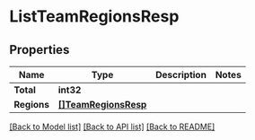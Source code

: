 # ListTeamRegionsResp

## Properties

Name | Type | Description | Notes
------------ | ------------- | ------------- | -------------
**Total** | **int32** |  | 
**Regions** | [**[]TeamRegionsResp**](TeamRegionsResp.md) |  | 

[[Back to Model list]](../README.md#documentation-for-models) [[Back to API list]](../README.md#documentation-for-api-endpoints) [[Back to README]](../README.md)


